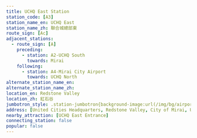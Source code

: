 ```yaml
---
title: UCHQ East Station
station_code: [A3]
station_name_en: UCHQ East
station_name_zh: 聯合城總部東
route_sign: [Ac]
adjacent_stations:
  - route_sign: [A]
    preceding:
      - station: A2-UCHQ South
        towards: Mirai
    following:
      - station: A4-Mirai City Airport
        towards: UCHQ North
alternate_station_name_en: 
alternate_station_name_zh: 
location_en: Redstone Valley
location_zh: 紅石谷
jumbotron_style: .station-jumbotron{background-image:url(/img/bg/airportline.png);background-repeat:no-repeat;background-size:100% 10px;background-position:0 130px}
address: [United Cities Headquarters, Redstone Valley, City of Mirai, United Cities]
nearby_attraction: [UCHQ East Entrance]
connecting_station: false
popular: false
---
```


